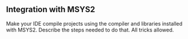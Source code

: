 Integration with MSYS2
----------------------

Make your IDE compile projects using the compiler and libraries installed with MSYS2. Describe the steps needed to do that. All tricks allowed.